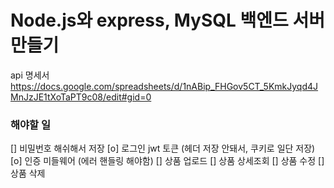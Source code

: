 # Node.js와 express, MySQL 백엔드 서버 만들기

api 명세서
https://docs.google.com/spreadsheets/d/1nABip_FHGov5CT_5KmkJyqd4JMnJzJE1tXoTaPT9c08/edit#gid=0

### 해야할 일

[] 비밀번호 해쉬해서 저장
[o] 로그인 jwt 토큰 (헤더 저장 안돼서, 쿠키로 일단 저장)
[o] 인증 미들웨어 (에러 핸들링 해야함)
[] 상품 업로드
[] 상품 상세조회
[] 상품 수정
[] 상품 삭제
